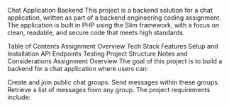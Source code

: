 Chat Application Backend
This project is a backend solution for a chat application, written as part of a backend engineering coding assignment. The application is built in PHP using the Slim framework, with a focus on clean, readable, and secure code that meets high standards.

Table of Contents
Assignment Overview
Tech Stack
Features
Setup and Installation
API Endpoints
Testing
Project Structure
Notes and Considerations
Assignment Overview
The goal of this project is to build a backend for a chat application where users can:

Create and join public chat groups.
Send messages within these groups.
Retrieve a list of messages from any group.
The project requirements include:
